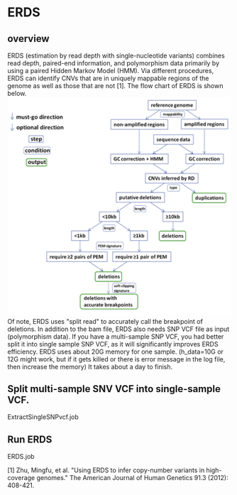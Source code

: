 # ERDS
## overview
ERDS (estimation by read depth with single-nucleotide variants) combines read depth, paired-end information, and polymorphism data primarily by using a paired Hidden Markov Model (HMM). Via different procedures, ERDS can identify CNVs that are in uniquely mappable regions of the genome as well as those that are not [1]. The flow chart of ERDS is shown below.
![ERDS pipe chart](https://github.com/hjzhou988/Genome-STRiP-pipeline/blob/master/ERDS/Screen%20Shot%202018-06-18%20at%209.30.38%20AM.png)
Of note, ERDS uses "split read" to accurately call the breakpoint of deletions. 
In addition to the bam file, ERDS also needs SNP VCF file as input (polymorphism data). If you have a multi-sample SNP VCF, you had better split it into single sample SNP VCF, as it will significantly improves ERDS efficiency. ERDS uses about 20G memory for one sample. (h_data=10G or 12G might work, but if it gets killed or there is error message in the log file, then increase the memory)
It takes about a day to finish.

## Split multi-sample SNV VCF into single-sample VCF.
ExtractSingleSNPvcf.job

## Run ERDS
ERDS.job


[1] Zhu, Mingfu, et al. "Using ERDS to infer copy-number variants in high-coverage genomes." The American Journal of Human Genetics 91.3 (2012): 408-421.

